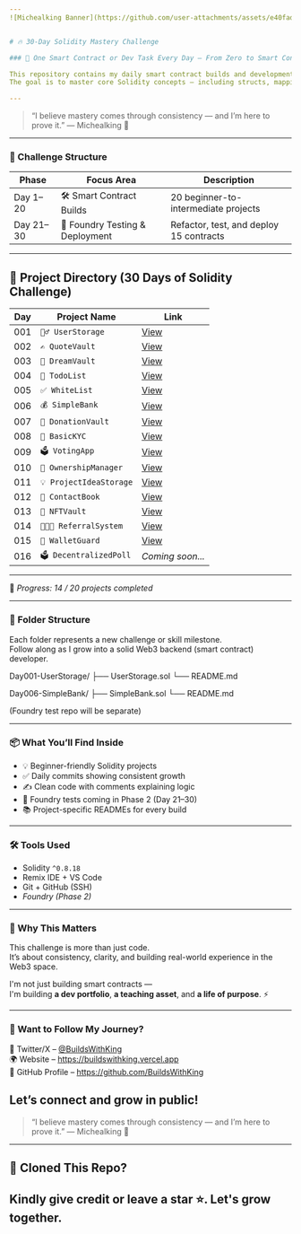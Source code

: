 ```yaml
---
![Michealking Banner](https://github.com/user-attachments/assets/e40fada9-bde2-4c65-854a-c0ad3f846622)


# 🔥 30-Day Solidity Mastery Challenge

### 🚀 One Smart Contract or Dev Task Every Day – From Zero to Smart Contract Hero

This repository contains my daily smart contract builds and development tasks as part of my 30-day Solidity mastery challenge.  
The goal is to master core Solidity concepts — including structs, mappings, modifiers, custom errors, access control, testing, and deployment — by building real-world smart contracts *and* leveling up with *Foundry testing and scripting*.

---
```

> “I believe mastery comes through consistency — and I’m here to prove it.”
— Michealking 👑
---

### 📅 Challenge Structure

| Phase | Focus Area                             | Description                                  |
|-------|-----------------------------------------|----------------------------------------------|
| Day 1–20 | 🛠 Smart Contract Builds             | 20 beginner-to-intermediate projects         |
| Day 21–30 | 🧪 Foundry Testing & Deployment     | Refactor, test, and deploy 15 contracts  |

---
## 📅 Project Directory (30 Days of Solidity Challenge)

| **Day** | **Project Name** | **Link** |
|-----|--------------|------|
| 001 | `🧍‍♂ UserStorage` | [View](https://github.com/BuildsWithKing/30-days-solidity-challenge/tree/main/Day001-UserStorage) |
| 002 | `✍ QuoteVault` | [View](https://github.com/BuildsWithKing/30-days-solidity-challenge/tree/main/Day002-QuoteVault) |
| 003 | `💭 DreamVault` | [View](https://github.com/BuildsWithKing/30-days-solidity-challenge/tree/main/Day003-DreamVault) |
| 004 | `📝 TodoList` | [View](https://github.com/BuildsWithKing/30-days-solidity-challenge/tree/main/Day004-TodoList) |
| 005 | `✅ WhiteList` | [View](https://github.com/BuildsWithKing/30-days-solidity-challenge/tree/main/Day005-WhiteList) |
| 006 | `💰 SimpleBank` | [View](https://github.com/BuildsWithKing/30-days-solidity-challenge/tree/main/Day006-SimpleBank) |
| 007 | `💖 DonationVault` | [View](https://github.com/BuildsWithKing/30-days-solidity-challenge/tree/main/Day007-DonationVault) |
| 008 | `🛂 BasicKYC` | [View](https://github.com/BuildsWithKing/30-days-solidity-challenge/tree/main/Day008-BasicKYC) |
| 009 | `🗳 VotingApp` | [View](https://github.com/BuildsWithKing/30-days-solidity-challenge/tree/main/Day009-VotingApp) |
| 010 | `🔐 OwnershipManager` | [View](https://github.com/BuildsWithKing/30-days-solidity-challenge/tree/main/Day010-OwnershipManager) |
| 011 | `💡 ProjectIdeaStorage` | [View](https://github.com/BuildsWithKing/30-days-solidity-challenge/tree/main/Day011-ProjectIdeaStorage) |
| 012 | `📕 ContactBook` | [View](https://github.com/BuildsWithKing/30-days-solidity-challenge/tree/main/Day012-ContactBook) |
| 013 | `🧾 NFTVault`  | [View](https://github.com/BuildsWithKing/30-days-solidity-challenge/tree/main/Day013-NFTVault)   |
| 014 | `🧑‍🤝‍🧑 ReferralSystem` | [View](https://github.com/BuildsWithKing/30-days-solidity-challenge/tree/main/Day014-ReferralSystem) |
| 015 | `🔐 WalletGuard` | [View](https://github.com/BuildsWithKing/30-days-solidity-challenge/tree/main/Day015-WalletGuard) |
| 016 | `🗳 DecentralizedPoll` | *Coming soon...* |

---
🧱 *Progress: 14 / 20 projects completed*


---
### 📂 Folder Structure

Each folder represents a new challenge or skill milestone.  
Follow along as I grow into a solid Web3 backend (smart contract) developer.

Day001-UserStorage/ ├── UserStorage.sol └── README.md

Day006-SimpleBank/ ├── SimpleBank.sol └── README.md

(Foundry test repo will be separate)

---

### 📦 What You’ll Find Inside

- 💡 Beginner-friendly Solidity projects  
- ✅ Daily commits showing consistent growth  
- ✍ Clean code with comments explaining logic  
- 🧪 Foundry tests coming in Phase 2 (Day 21–30)  
- 📚 Project-specific READMEs for every build  

---

### 🛠 Tools Used

- Solidity `^0.8.18`
- Remix IDE + VS Code
- Git + GitHub (SSH)
- *Foundry (Phase 2)*

---

### 🧠 Why This Matters

This challenge is more than just code.  
It’s about consistency, clarity, and building real-world experience in the Web3 space.

I'm not just building smart contracts —  
I'm building **a dev portfolio**, **a teaching asset**, and **a life of purpose**. ⚡

---

### 💬 Want to Follow My Journey?

📡 Twitter/X – [@BuildsWithKing](https://x.com/BuildsWithKing/)  
🌍 Website – https://buildswithking.vercel.app  
🧠 GitHub Profile – https://github.com/BuildsWithKing  

Let’s connect and grow in public!
---
> “I believe mastery comes through consistency — and I’m here to prove it.”
— Michealking 👑
---
## 🙏 Cloned This Repo?
Kindly give credit or leave a star ⭐. Let's grow together.
---

